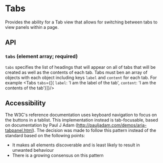 # Tabs

Provides the ability for a Tab view that allows for switching between tabs to view panels within a page.

## API

### `tabs` (element array; required)
`tabs` specifies the list of headings that will appear on all of tabs that will be created as well as the contents of each tab. Tabs must ben an array of objects with each object including keys `label` and `content` for each tab. For example <Tabs `tabs`={[{ `label`: 'I am the label of the tab', `content`: 'I am the contents of the tab'}]}/>

## Accessibility
The W3C's reference documentation uses keyboard navigation to focus on the buttons in a tablist. This implementation instead is tab-focusable, based on documentation by Paul J Adam (http://pauljadam.com/demos/aria-tabpanel.html). The decision was made to follow this pattern instead of the standard based on the following points:
 - It makes all elements discoverable and is least likely to result in unwanted behaviour
 - There is a growing consensus on this pattern
